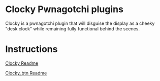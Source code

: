 # Clocky Pwnagotchi plugins

Clocky is a pwnagotchi plugin that will disguise the display as a cheeky "desk clock" while remaining fully functional behind the scenes.

# Instructions

[Clocky Readme](https://github.com/B0r1s-B4d3n0v/pwnagotchi-plugins/blob/main/clocky/clocky_readme.md)

[Clocky_btn Readme](https://github.com/B0r1s-B4d3n0v/pwnagotchi-plugins/blob/main/clocky/clocky_btn_readme.md)
